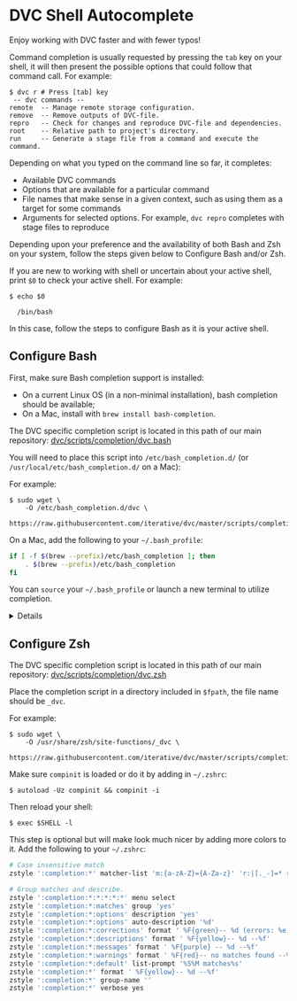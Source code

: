 # DVC Shell Autocomplete

Enjoy working with DVC faster and with fewer typos!

Command completion is usually requested by pressing the `tab` key on your shell,
it will then present the possible options that could follow that command call.
For example:

```dvc
$ dvc r # Press [tab] key
 -- dvc commands --
remote  -- Manage remote storage configuration.
remove  -- Remove outputs of DVC-file.
repro   -- Check for changes and reproduce DVC-file and dependencies.
root    -- Relative path to project's directory.
run     -- Generate a stage file from a command and execute the command.
```

Depending on what you typed on the command line so far, it completes:

- Available DVC commands
- Options that are available for a particular command
- File names that make sense in a given context, such as using them as a target
  for some commands
- Arguments for selected options. For example, `dvc repro` completes with stage
  files to reproduce

Depending upon your preference and the availability of both Bash and Zsh on your
system, follow the steps given below to Configure Bash and/or Zsh.

If you are new to working with shell or uncertain about your active shell, print
`$0` to check your active shell. For example:

```dvc
$ echo $0

  /bin/bash
```

In this case, follow the steps to configure Bash as it is your active shell.

## Configure Bash

First, make sure Bash completion support is installed:

- On a current Linux OS (in a non-minimal installation), bash completion should
  be available;
- On a Mac, install with `brew install bash-completion`.

The DVC specific completion script is located in this path of our main
repository:
[dvc/scripts/completion/dvc.bash](https://github.com/iterative/dvc/blob/master/scripts/completion/dvc.bash)

You will need to place this script into `/etc/bash_completion.d/` (or
`/usr/local/etc/bash_completion.d/` on a Mac):

For example:

```dvc
$ sudo wget \
    -O /etc/bash_completion.d/dvc \
    https://raw.githubusercontent.com/iterative/dvc/master/scripts/completion/dvc.bash
```

On a Mac, add the following to your `~/.bash_profile`:

```bash
if [ -f $(brew --prefix)/etc/bash_completion ]; then
    . $(brew --prefix)/etc/bash_completion
fi
```

You can `source` your `~/.bash_profile` or launch a new terminal to utilize
completion.

<details>

### Click to expand if it doesn't work on Debian/Ubuntu

As mentioned above, it should work out of the box. But if it does not, try these steps:

- Make sure that the package `bash-completion` is installed:
  ```bash
  sudo apt install --reinstall bash-completion 
  ```
- Make sure that it is enabled. Edit `~/.bashrc` and make sure that these lines are there:
  ```bash
  # enable bash completion in interactive shells
  if ! shopt -oq posix; then
    if [ -f /usr/share/bash-completion/bash_completion ]; then
      . /usr/share/bash-completion/bash_completion
    elif [ -f /etc/bash_completion ]; then
      . /etc/bash_completion
    fi
  fi
  ```
- Exit from the shell and open a new one, or just reload `~/.bashrc`:
  ```bash
  source ~/.bashrc
  ```

For more details see: https://linuxhandbook.com/enable-tab-completion/

</details>

## Configure Zsh

The DVC specific completion script is located in this path of our main
repository:
[dvc/scripts/completion/dvc.zsh](https://github.com/iterative/dvc/blob/master/scripts/completion/dvc.zsh)

Place the completion script in a directory included in `$fpath`, the file name
should be `_dvc`.

For example:

```dvc
$ sudo wget \
    -O /usr/share/zsh/site-functions/_dvc \
    https://raw.githubusercontent.com/iterative/dvc/master/scripts/completion/dvc.zsh
```

Make sure `compinit` is loaded or do it by adding in `~/.zshrc`:

```dvc
$ autoload -Uz compinit && compinit -i
```

Then reload your shell:

```dvc
$ exec $SHELL -l
```

This step is optional but will make look much nicer by adding more colors to it.
Add the following to your `~/.zshrc`:

```bash
# Case insensitive match
zstyle ':completion:*' matcher-list 'm:{a-zA-Z}={A-Za-z}' 'r:|[._-]=* r:|=*' 'l:|=* r:|=*'

# Group matches and describe.
zstyle ':completion:*:*:*:*:*' menu select
zstyle ':completion:*:matches' group 'yes'
zstyle ':completion:*:options' description 'yes'
zstyle ':completion:*:options' auto-description '%d'
zstyle ':completion:*:corrections' format ' %F{green}-- %d (errors: %e) --%f'
zstyle ':completion:*:descriptions' format ' %F{yellow}-- %d --%f'
zstyle ':completion:*:messages' format ' %F{purple} -- %d --%f'
zstyle ':completion:*:warnings' format ' %F{red}-- no matches found --%f'
zstyle ':completion:*:default' list-prompt '%S%M matches%s'
zstyle ':completion:*' format ' %F{yellow}-- %d --%f'
zstyle ':completion:*' group-name ''
zstyle ':completion:*' verbose yes
```
